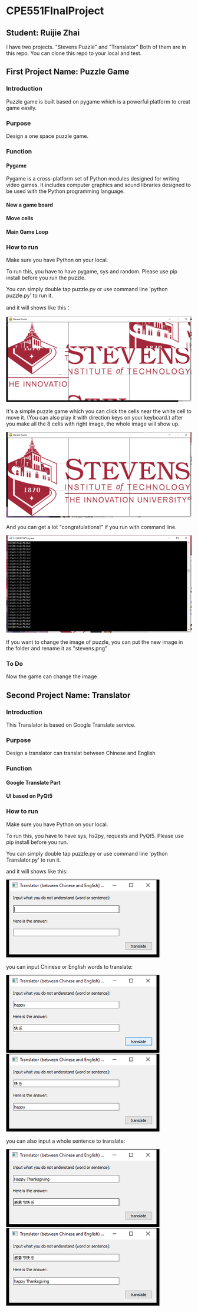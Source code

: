 # CPE551FInalProject
## Student: Ruijie Zhai
I have two projects. "Stevens Puzzle" and "Translator"
Both of them are in this repo. You can clone this repo to your local and test.

## First Project Name: Puzzle Game
### Introduction
Puzzle game is built based on pygame which is a powerful platform to creat game easily.

### Purpose
Design a one space puzzle game.

### Function
#### Pygame
Pygame is a cross-platform set of Python modules designed for writing video games. It includes computer graphics and sound libraries designed to be used with the Python programming language.

#### New a game board

#### Move cells

#### Main Game Loop

### How to run
Make sure you have Python on your local.

To run this, you have to have pygame, sys and random. Please use pip install before you run the puzzle.

You can simply double tap puzzle.py or use command line 'python puzzle.py' to run it.

and it will shows like this：

 ![image](https://github.com/JarryZhai/CPE551FinalProject/raw/master/images/3.png)

It's a simple puzzle game which you can click the cells near the white cell to move it. (You can also play it with direction keys on your keyboard.) after you make all the 8 cells with right image, the whole image will show up. 

 ![image](https://github.com/JarryZhai/CPE551FinalProject/raw/master/images/1.png)
 
 And you can get a lot "congratulations!" if you run with command line. 
 
 ![image](https://github.com/JarryZhai/CPE551FinalProject/raw/master/images/2.png)
 
 If you want to change the image of puzzle, you can put the new image in the folder and rename it as "stevens.png"
 
### To Do
Now the game can change the image

## Second Project Name: Translator
### Introduction
This Translator is based on Google Translate service.

### Purpose
Design a translator can translat between Chinese and English

### Function
#### Google Translate Part

#### UI based on PyQt5

### How to run
Make sure you have Python on your local.

To run this, you have to have sys, hs2py, requests and PyQt5. Please use pip install before you run.

You can simply double tap puzzle.py or use command line 'python Translator.py' to run it.

and it will shows like this:

![image](https://github.com/JarryZhai/CPE551FinalProject/raw/master/images/4.png)

you can input Chinese or English words to translate:

![image](https://github.com/JarryZhai/CPE551FinalProject/raw/master/images/5.png)
![image](https://github.com/JarryZhai/CPE551FinalProject/raw/master/images/6.png)

you can also input a whole sentence to translate:

![image](https://github.com/JarryZhai/CPE551FinalProject/raw/master/images/7.png)
![image](https://github.com/JarryZhai/CPE551FinalProject/raw/master/images/8.png)
